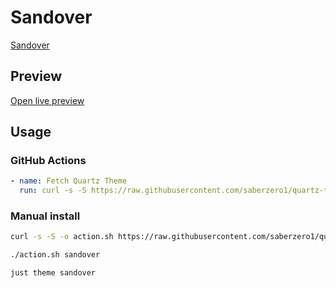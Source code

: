 # Sandover

[Sandover](https://github.com/eliz-abeth)

## Preview

[Open live preview](https://quartz-themes.github.io/sandover/)

## Usage

### GitHub Actions

```yaml
- name: Fetch Quartz Theme
  run: curl -s -S https://raw.githubusercontent.com/saberzero1/quartz-themes/master/action.sh | bash -s -- sandover
```

### Manual install

```bash
curl -s -S -o action.sh https://raw.githubusercontent.com/saberzero1/quartz-themes/master/action.sh

./action.sh sandover
```

```bash
just theme sandover
```
